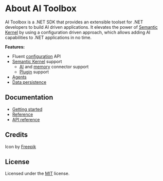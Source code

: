 # About AI Toolbox

AI Toolbox is a .NET SDK that provides an extensible toolset for .NET developers
to build AI driven applications. It elevates the power of
[Semantic Kernel](https://github.com/microsoft/semantic-kernel) by using a
configuration driven approach, which allows adding AI capabilities to .NET
applications in no time.

**Features:**

- Fluent [configuration](https://akordowski.github.io/ai-toolbox/reference/configuration.html) API
- [Semantic Kernel](https://github.com/microsoft/semantic-kernel) support
  - [AI](https://akordowski.github.io/ai-toolbox/reference/connectors.html#packages) and [memory](https://akordowski.github.io/ai-toolbox/reference/memory.html#packages) connector support
  - [Plugin](http://localhost:8080/features/plugins.html) support
- [Agents](https://akordowski.github.io/ai-toolbox/features/agents/chat-agent.html)
- [Data persistence](https://akordowski.github.io/ai-toolbox/features/data-persistence.html)

## Documentation

- [Getting started](https://akordowski.github.io/ai-toolbox/docs/getting-started.html)
- [Reference](https://akordowski.github.io/ai-toolbox/reference/configuration.html)
- [API reference](https://akordowski.github.io/ai-toolbox/api)

## Credits

Icon by [Freepik](https://www.flaticon.com/free-icon/artificial-intelligence_4132678)

## License

Licensed under the [MIT](https://github.com/akordowski/ai-toolbox/blob/main/LICENSE) license.
